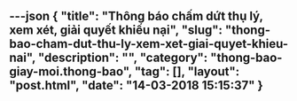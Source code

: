---json
{
    "title": "Thông báo chấm dứt thụ lý, xem xét, giải quyết khiếu nại",
    "slug": "thong-bao-cham-dut-thu-ly-xem-xet-giai-quyet-khieu-nai",
    "description": "",
    "category": "thong-bao-giay-moi.thong-bao",
    "tag": [],
    "layout": "post.html",
    "date": "14-03-2018 15:15:37"
}
---
